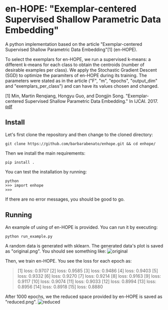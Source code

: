 # en-HOPE: "Exemplar-centered Supervised Shallow Parametric Data Embedding"


A python implementation based on the article "Exemplar-centered Supervised Shallow Parametric Data Embedding"[1] (en-HOPE).

To select the exemplars for en-HOPE, we run a supervised k-means: a different k-means for each class to obtain the centroids (number of desirable examples per class). We apply the Stochastic Gradient Descent (SGD) to optimize the paramiters of en-HOPE during its training. The parameters were stated as in the article ("F", "m", "epochs", "output_dim" and "exemplars_per_class") and can have its values chosen and changed.

[1] Min, Martin Renqiang, Hongyu Guo, and Dongjin Song. "Exemplar-centered Supervised Shallow Parametric Data Embedding." In IJCAI. 2017. [pdf](https://www.ijcai.org/proceedings/2017/0345.pdf)

## Install
Let's first clone the repository and then change to the cloned directory:

```
git clone https://github.com/barbarabenato/enhope.git && cd enhope/
```

Then we install the main requirements:
```
pip install .
```

You can test the installation by running:
```
python
>>> import enhope
>>>
```

If there are no error messages, you should be good to go.


## Running
An example of using of en-HOPE is provided. You can run it by executing:
```
python run_example.py
```

A random data is generated with sklearn. The generated data's plot is saved as "original.png". You should see something like:
![original](original.png)


Then, we train en-HOPE. You see the loss for each epoch as:
>[1] loss: 0.9707
>[2] loss: 0.9585
>[3] loss: 0.9486
>[4] loss: 0.9403
>[5] loss: 0.9332
>[6] loss: 0.9270
>[7] loss: 0.9214
>[8] loss: 0.9163
>[9] loss: 0.9117
>[10] loss: 0.9074
>[11] loss: 0.9033
>[12] loss: 0.8994
>[13] loss: 0.8956
>[14] loss: 0.8918
>[15] loss: 0.8880

After 1000 epochs, we the reduced space provided by en-HOPE is saved as "reduced.png". 
![reduced](reduced.png)




